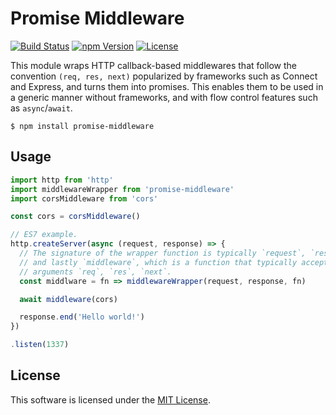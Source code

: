 # Promise Middleware

[![Build Status](https://img.shields.io/travis/0x8890/promise-middleware/master.svg?style=flat-square)](https://travis-ci.org/0x8890/promise-middleware)
[![npm Version](https://img.shields.io/npm/v/promise-middleware.svg?style=flat-square)](https://www.npmjs.com/package/promise-middleware)
[![License](https://img.shields.io/npm/l/promise-middleware.svg?style=flat-square)](https://raw.githubusercontent.com/0x8890/promise-middleware/master/LICENSE)

This module wraps HTTP callback-based middlewares that follow the convention `(req, res, next)` popularized by frameworks such as Connect and Express, and turns them into promises. This enables them to be used in a generic manner without frameworks, and with flow control features such as `async`/`await`.

```
$ npm install promise-middleware
```


## Usage

```js
import http from 'http'
import middlewareWrapper from 'promise-middleware'
import corsMiddleware from 'cors'

const cors = corsMiddleware()

// ES7 example.
http.createServer(async (request, response) => {
  // The signature of the wrapper function is typically `request`, `response`,
  // and lastly `middleware`, which is a function that typically accepts the
  // arguments `req`, `res`, `next`.
  const middlware = fn => middlewareWrapper(request, response, fn)

  await middleware(cors)

  response.end('Hello world!')
})

.listen(1337)
```


## License

This software is licensed under the [MIT License](//github.com/0x8890/promise-middleware/blob/master/LICENSE).
